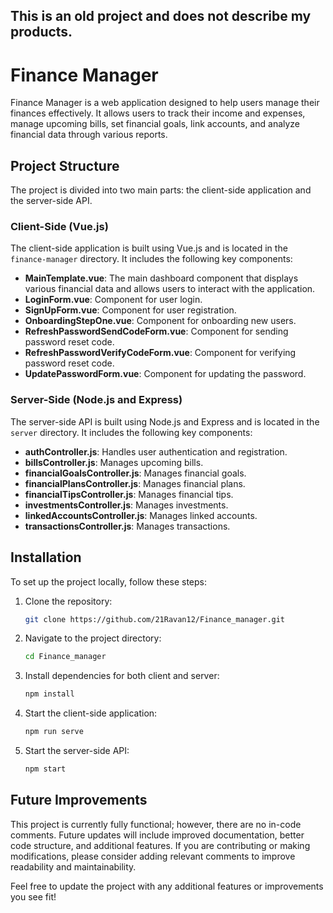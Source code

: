 This is an old project and does not describe my products.
---
# Finance Manager

Finance Manager is a web application designed to help users manage their finances effectively. It allows users to track their income and expenses, manage upcoming bills, set financial goals, link accounts, and analyze financial data through various reports.

## Project Structure

The project is divided into two main parts: the client-side application and the server-side API.

### Client-Side (Vue.js)

The client-side application is built using Vue.js and is located in the `finance-manager` directory. It includes the following key components:

- **MainTemplate.vue**: The main dashboard component that displays various financial data and allows users to interact with the application.
- **LoginForm.vue**: Component for user login.
- **SignUpForm.vue**: Component for user registration.
- **OnboardingStepOne.vue**: Component for onboarding new users.
- **RefreshPasswordSendCodeForm.vue**: Component for sending password reset code.
- **RefreshPasswordVerifyCodeForm.vue**: Component for verifying password reset code.
- **UpdatePasswordForm.vue**: Component for updating the password.

### Server-Side (Node.js and Express)

The server-side API is built using Node.js and Express and is located in the `server` directory. It includes the following key components:

- **authController.js**: Handles user authentication and registration.
- **billsController.js**: Manages upcoming bills.
- **financialGoalsController.js**: Manages financial goals.
- **financialPlansController.js**: Manages financial plans.
- **financialTipsController.js**: Manages financial tips.
- **investmentsController.js**: Manages investments.
- **linkedAccountsController.js**: Manages linked accounts.
- **transactionsController.js**: Manages transactions.

## Installation

To set up the project locally, follow these steps:

1. Clone the repository:
   ```sh
   git clone https://github.com/21Ravan12/Finance_manager.git
   ```

2. Navigate to the project directory:
   ```sh
   cd Finance_manager
   ```

3. Install dependencies for both client and server:
   ```sh
   npm install
   ```

4. Start the client-side application:
   ```sh
   npm run serve
   ```

5. Start the server-side API:
   ```sh
   npm start
   ```

## Future Improvements

This project is currently fully functional; however, there are no in-code comments. Future updates will include improved documentation, better code structure, and additional features. If you are contributing or making modifications, please consider adding relevant comments to improve readability and maintainability.

Feel free to update the project with any additional features or improvements you see fit!

